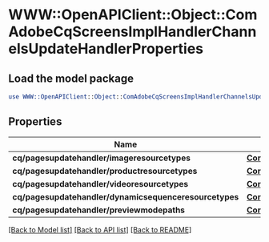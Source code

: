 # WWW::OpenAPIClient::Object::ComAdobeCqScreensImplHandlerChannelsUpdateHandlerProperties

## Load the model package
```perl
use WWW::OpenAPIClient::Object::ComAdobeCqScreensImplHandlerChannelsUpdateHandlerProperties;
```

## Properties
Name | Type | Description | Notes
------------ | ------------- | ------------- | -------------
**cq/pagesupdatehandler/imageresourcetypes** | [**ConfigNodePropertyArray**](ConfigNodePropertyArray.md) |  | [optional] 
**cq/pagesupdatehandler/productresourcetypes** | [**ConfigNodePropertyArray**](ConfigNodePropertyArray.md) |  | [optional] 
**cq/pagesupdatehandler/videoresourcetypes** | [**ConfigNodePropertyArray**](ConfigNodePropertyArray.md) |  | [optional] 
**cq/pagesupdatehandler/dynamicsequenceresourcetypes** | [**ConfigNodePropertyArray**](ConfigNodePropertyArray.md) |  | [optional] 
**cq/pagesupdatehandler/previewmodepaths** | [**ConfigNodePropertyArray**](ConfigNodePropertyArray.md) |  | [optional] 

[[Back to Model list]](../README.md#documentation-for-models) [[Back to API list]](../README.md#documentation-for-api-endpoints) [[Back to README]](../README.md)


